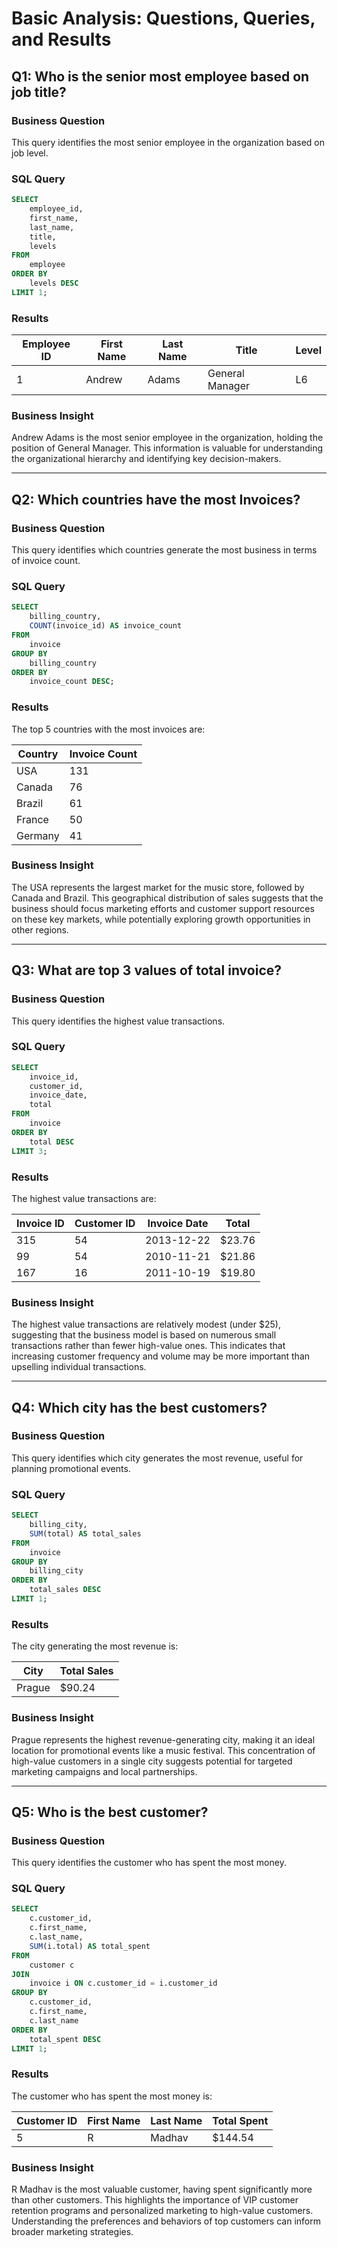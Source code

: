 # Basic Analysis: Questions, Queries, and Results

## Q1: Who is the senior most employee based on job title?

### Business Question
This query identifies the most senior employee in the organization based on job level.

### SQL Query
```sql
SELECT 
    employee_id,
    first_name,
    last_name,
    title,
    levels
FROM 
    employee
ORDER BY 
    levels DESC
LIMIT 1;
```

### Results

| Employee ID | First Name | Last Name | Title | Level |
|-------------|------------|-----------|-------|-------|
| 1 | Andrew | Adams | General Manager | L6 |

### Business Insight
Andrew Adams is the most senior employee in the organization, holding the position of General Manager. This information is valuable for understanding the organizational hierarchy and identifying key decision-makers.

---

## Q2: Which countries have the most Invoices?

### Business Question
This query identifies which countries generate the most business in terms of invoice count.

### SQL Query
```sql
SELECT 
    billing_country,
    COUNT(invoice_id) AS invoice_count
FROM 
    invoice
GROUP BY 
    billing_country
ORDER BY 
    invoice_count DESC;
```

### Results

The top 5 countries with the most invoices are:

| Country | Invoice Count |
|---------|--------------|
| USA | 131 |
| Canada | 76 |
| Brazil | 61 |
| France | 50 |
| Germany | 41 |

### Business Insight
The USA represents the largest market for the music store, followed by Canada and Brazil. This geographical distribution of sales suggests that the business should focus marketing efforts and customer support resources on these key markets, while potentially exploring growth opportunities in other regions.

---

## Q3: What are top 3 values of total invoice?

### Business Question
This query identifies the highest value transactions.

### SQL Query
```sql
SELECT 
    invoice_id,
    customer_id,
    invoice_date,
    total
FROM 
    invoice
ORDER BY 
    total DESC
LIMIT 3;
```

### Results

The highest value transactions are:

| Invoice ID | Customer ID | Invoice Date | Total |
|------------|-------------|--------------|-------|
| 315 | 54 | 2013-12-22 | $23.76 |
| 99 | 54 | 2010-11-21 | $21.86 |
| 167 | 16 | 2011-10-19 | $19.80 |

### Business Insight
The highest value transactions are relatively modest (under $25), suggesting that the business model is based on numerous small transactions rather than fewer high-value ones. This indicates that increasing customer frequency and volume may be more important than upselling individual transactions.

---

## Q4: Which city has the best customers?

### Business Question
This query identifies which city generates the most revenue, useful for planning promotional events.

### SQL Query
```sql
SELECT 
    billing_city,
    SUM(total) AS total_sales
FROM 
    invoice
GROUP BY 
    billing_city
ORDER BY 
    total_sales DESC
LIMIT 1;
```

### Results

The city generating the most revenue is:

| City | Total Sales |
|------|-------------|
| Prague | $90.24 |

### Business Insight
Prague represents the highest revenue-generating city, making it an ideal location for promotional events like a music festival. This concentration of high-value customers in a single city suggests potential for targeted marketing campaigns and local partnerships.

---

## Q5: Who is the best customer?

### Business Question
This query identifies the customer who has spent the most money.

### SQL Query
```sql
SELECT 
    c.customer_id,
    c.first_name,
    c.last_name,
    SUM(i.total) AS total_spent
FROM 
    customer c
JOIN 
    invoice i ON c.customer_id = i.customer_id
GROUP BY 
    c.customer_id,
    c.first_name,
    c.last_name
ORDER BY 
    total_spent DESC
LIMIT 1;
```

### Results

The customer who has spent the most money is:

| Customer ID | First Name | Last Name | Total Spent |
|-------------|------------|-----------|-------------|
| 5 | R | Madhav | $144.54 |

### Business Insight
R Madhav is the most valuable customer, having spent significantly more than other customers. This highlights the importance of VIP customer retention programs and personalized marketing to high-value customers. Understanding the preferences and behaviors of top customers can inform broader marketing strategies.
